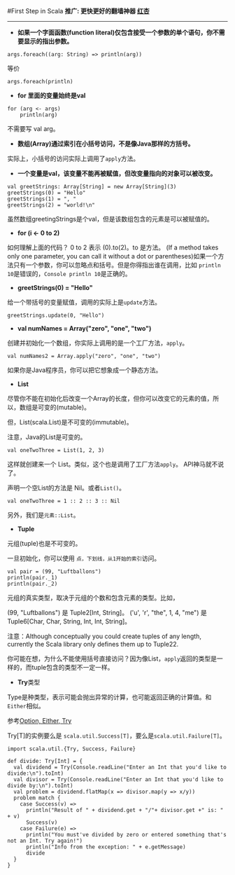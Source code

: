 #First Step in Scala
**推广: 更快更好的翻墙神器 [红杏]( http://honx.in/i/VPZdDZnKEyd7byzB)**

---

- **如果一个字面函数(function literal)仅包含接受一个参数的单个语句，你不需要显示的指出参数。**

```
args.foreach((arg: String) => println(arg))
```
等价

```
args.foreach(println)
```

- **for 里面的变量始终是val**

```
for (arg <- args)    println(arg)
```
不需要写 val arg。

- **数组(Array)通过索引在小括号访问，不是像Java那样的方括号。**

实际上，小括号的访问实际上调用了`apply`方法。


- **一个变量是val，该变量不能再被赋值，但改变量指向的对象可以被改变。**

```
val greetStrings: Array[String] = new Array[String](3)
greetStrings(0) = "Hello"greetStrings(1) = ", "greetStrings(2) = "world!\n"
```
虽然数组greetingStrings是个val，但是该数组包含的元素是可以被赋值的。

- **for (i <- 0 to 2)**

如何理解上面的代码？
0 to 2 表示 (0).to(2)。to 是方法。
(If a method takes only one parameter, you can call it without a dot or parentheses)如果一个方法只有一个参数，你可以忽略点和括号。但是你得指出谁在调用，比如 `println 10`是错误的，`Console println 10`是正确的。

- **greetStrings(0) = "Hello"**

给一个带括号的变量赋值，调用的实际上是`update`方法。

```
greetStrings.update(0, "Hello")
```

- **val numNames = Array("zero", "one", "two")**

创建并初始化一个数组，你实际上调用的是一个工厂方法，`apply`。

```
val numNames2 = Array.apply("zero", "one", "two")
```
如果你是Java程序员，你可以把它想象成一个静态方法。

- **List**

尽管你不能在初始化后改变一个Array的长度，但你可以改变它的元素的值，所以，数组是可变的(mutable)。

但，List(scala.List)是不可变的(immutable)。

注意，Java的List是可变的。

```
val oneTwoThree = List(1, 2, 3)
```
这样就创建来一个 List。类似，这个也是调用了工厂方法`apply`。
API神马就不说了。

声明一个空List的方法是 Nil。或者`List()`。

```
val oneTwoThree = 1 :: 2 :: 3 :: Nil
```
另外，我们是`元素::List`。


- **Tuple**

元组(tuple)也是不可变的。

一旦初始化，你可以使用 `点，下划线，从1开始的索引`访问。

```
val pair = (99, "Luftballons")println(pair._1)println(pair._2)
```  
元组的真实类型，取决于元组的个数和包含元素的类型。比如，

(99, "Luftballons") 是 Tuple2[Int, String]。 ('u', 'r', "the", 1, 4, "me") 是 Tuple6[Char, Char, String, Int, Int, String]。

注意：Although conceptually you could create tuples of any length, currently the Scala library only defines them up to Tuple22.

你可能在想，为什么不能使用括号直接访问？因为像List，`apply`返回的类型是一样的，而tuple包含的类型不一定一样。

- **Try**类型

Type是种类型，表示可能会抛出异常的计算，也可能返回正确的计算值。和`Either`相似。


参考[Option, Either, Try](http://my.oschina.net/yangbajing/blog/108652)

Try[T]的实例要么是 `scala.util.Success[T]`，要么是`scala.util.Failure[T]`。

```
import scala.util.{Try, Success, Failure}

def divide: Try[Int] = {
  val dividend = Try(Console.readLine("Enter an Int that you'd like to divide:\n").toInt)
  val divisor = Try(Console.readLine("Enter an Int that you'd like to divide by:\n").toInt)
  val problem = dividend.flatMap(x => divisor.map(y => x/y))
  problem match {
    case Success(v) =>
      println("Result of " + dividend.get + "/"+ divisor.get +" is: " + v)
      Success(v)
    case Failure(e) =>
      println("You must've divided by zero or entered something that's not an Int. Try again!")
      println("Info from the exception: " + e.getMessage)
      divide
  }
}
```